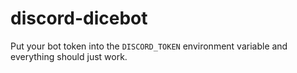 # discord-dicebot

Put your bot token into the `DISCORD_TOKEN` environment variable
and everything should just work.
